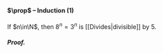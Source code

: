 #### $\prop$ – Induction (1)
If $n\in\N$, then $8^{n}=3^{n}$ is [[Divides|divisible]] by $5$.

##### *Proof.*